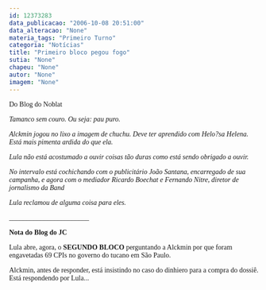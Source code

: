```yaml
---
id: 12373283
data_publicacao: "2006-10-08 20:51:00"
data_alteracao: "None"
materia_tags: "Primeiro Turno"
categoria: "Notícias"
title: "Primeiro bloco pegou fogo"
sutia: "None"
chapeu: "None"
autor: "None"
imagem: "None"
---
```

<p><A name=post26678><FONT face=Verdana></FONT></p>
<p><P class=fontTitulo><FONT face=Verdana>Do Blog do Noblat</FONT></P></A></p>
<p><P class=fontPadrao><FONT face=Verdana></FONT></p>
<p><P><EM><FONT face=Verdana>Tamanco sem couro. Ou seja: pau puro. </FONT></EM></P></p>
<p><P><EM><FONT face=Verdana>Alckmin jogou no lixo a imagem de chuchu. Deve ter aprendido com Helo?sa Helena. Está mais pimenta ardida do que ela. </FONT></EM></P></p>
<p><P><EM><FONT face=Verdana>Lula não está acostumado a ouvir coisas tão duras como está sendo obrigado a ouvir. </FONT></EM></P></p>
<p><P><EM><FONT face=Verdana>No intervalo está cochichando com o publicitário João Santana, encarregado de sua campanha, e agora com o mediador Ricardo Boechat e Fernando Nitre, diretor de jornalismo da Band </FONT></EM></P></p>
<p><P><EM><FONT face=Verdana>Lula reclamou de alguma coisa para eles.</FONT></EM></P></p>
<p><P><EM><FONT face=Verdana>_______________________</FONT></EM></P></p>
<p><P><FONT face=Verdana><STRONG>Nota do Blog do JC</STRONG></FONT></P></p>
<p><P><FONT face=Verdana>Lula abre, agora,&nbsp;o <STRONG>SEGUNDO BLOCO</STRONG> perguntando a Alckmin por que foram engavetadas 69 CPIs no governo do tucano em São Paulo.</FONT></P></p>
<p><P><FONT face=Verdana>Alckmin, antes de responder, está insistindo no caso do dinhiero para a compra do dossiê. Está respondendo por Lula...</FONT></P> </p>
